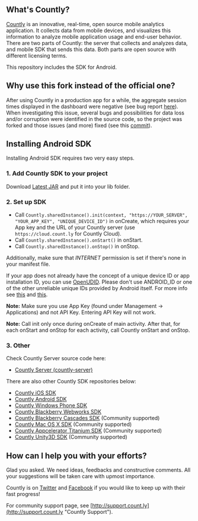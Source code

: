 ## What's Countly?
[Countly](http://count.ly) is an innovative, real-time, open source mobile analytics application. 
It collects data from mobile devices, and visualizes this information to analyze mobile application 
usage and end-user behavior. There are two parts of Countly: the server that collects and analyzes data, 
and mobile SDK that sends this data. Both parts are open source with different licensing terms.

This repository includes the SDK for Android.

## Why use this fork instead of the official one?

After using Countly in a production app for a while, the aggregate session times displayed
in the dashboard were negative (see bug report [here](http://support.count.ly/discussions/problems/1691-time-spent-and-avg-time-spent-overflow)). When investigating this issue, several bugs and possibilities for data loss and/or corruption were identified in the source code, so the project was forked and those issues (and more) fixed (see this [commit](https://github.com/jboehle/countly-sdk-android/commit/93e0858fe8e3b453ad67c584f1d6a42bbf52ebb4)).

## Installing Android SDK

Installing Android SDK requires two very easy steps.

### 1. Add Countly SDK to your project

Download [Latest JAR](https://github.com/jboehle/countly-sdk-android/releases/latest) and put it into your lib folder.

### 2. Set up SDK

* Call `Countly.sharedInstance().init(context, "https://YOUR_SERVER", "YOUR_APP_KEY", "UNIQUE_DEVICE_ID")` in onCreate, which requires your App key and the URL of your Countly server (use `https://cloud.count.ly` for Countly Cloud).
* Call `Countly.sharedInstance().onStart()` in onStart.
* Call `Countly.sharedInstance().onStop()` in onStop.

Additionally, make sure that *INTERNET* permission is set if there's none in your manifest file.

If your app does not already have the concept of a unique device ID or app installation ID, you can use [OpenUDID](https://github.com/vieux/OpenUDID).
Please don't use ANDROID_ID or one of the other unreliable unique IDs provided by Android itself.
For more info see [this](http://android-developers.blogspot.com/2011/03/identifying-app-installations.html) and [this](http://stackoverflow.com/questions/2785485/is-there-a-unique-android-device-id).

**Note:** Make sure you use App Key (found under Management -> Applications) and not API Key. Entering API Key will not work. 

**Note:** Call init only once during onCreate of main activity. After that, for each onStart and onStop for 
each activity, call Countly onStart and onStop. 

### 3. Other

Check Countly Server source code here: 

- [Countly Server (countly-server)](https://github.com/jboehle/countly-server)

There are also other Countly SDK repositories below:

- [Countly iOS SDK](https://github.com/Countly/countly-sdk-ios)
- [Countly Android SDK](https://github.com/jboehle/countly-sdk-android)
- [Countly Windows Phone SDK](https://github.com/Countly/countly-sdk-windows-phone)
- [Countly Blackberry Webworks SDK](https://github.com/Countly/countly-sdk-blackberry-webworks)
- [Countly Blackberry Cascades SDK](https://github.com/craigmj/countly-sdk-blackberry10-cascades) (Community supported)
- [Countly Mac OS X SDK](https://github.com/mrballoon/countly-sdk-osx) (Community supported)
- [Countly Appcelerator Titanium SDK](https://github.com/euforic/Titanium-Count.ly) (Community supported)
- [Countly Unity3D SDK](https://github.com/Countly/countly-sdk-unity) (Community supported)

## How can I help you with your efforts?
Glad you asked. We need ideas, feedbacks and constructive comments. All your suggestions will be taken care with upmost importance. 

Countly is on [Twitter](http://twitter.com/gocountly) and [Facebook](http://www.facebook.com/Countly) if you would like to keep up with their fast progress!

For community support page, see [http://support.count.ly](http://support.count.ly "Countly Support").
